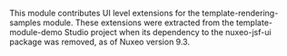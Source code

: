 This module contributes UI level extensions for the template-rendering-samples module.
These extensions were extracted from the template-module-demo Studio project when its dependency to the nuxeo-jsf-ui package was removed, as of Nuxeo version 9.3.